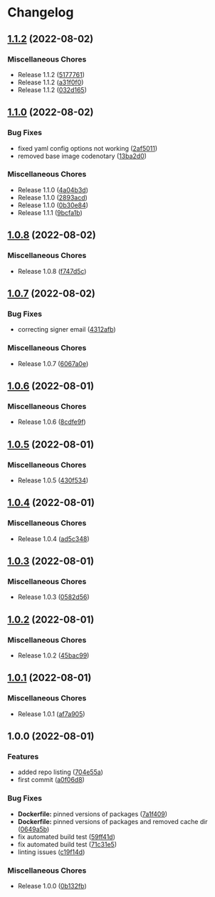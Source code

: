 # Changelog

## [1.1.2](https://github.com/systemsmystery/addon-octoprint-filament-manager-mqtt/compare/v1.1.0...v1.1.2) (2022-08-02)


### Miscellaneous Chores

* Release 1.1.2 ([5177761](https://github.com/systemsmystery/addon-octoprint-filament-manager-mqtt/commit/51777617889d43ca97c1d25aa412f49230d43d3e))
* Release 1.1.2 ([a31f0f0](https://github.com/systemsmystery/addon-octoprint-filament-manager-mqtt/commit/a31f0f094f2df746f613d002c77e28ef4402ddf6))
* Release 1.1.2 ([032d165](https://github.com/systemsmystery/addon-octoprint-filament-manager-mqtt/commit/032d165ae4b9b6c5efd3c5a88344a27ea5f16fdb))

## [1.1.0](https://github.com/systemsmystery/addon-octoprint-filament-manager-mqtt/compare/v1.0.8...v1.1.0) (2022-08-02)


### Bug Fixes

* fixed yaml config options not working ([2af5011](https://github.com/systemsmystery/addon-octoprint-filament-manager-mqtt/commit/2af5011cca0f62781806e36ca0fd8f4693ae0a6d))
* removed base image codenotary ([13ba2d0](https://github.com/systemsmystery/addon-octoprint-filament-manager-mqtt/commit/13ba2d0be0952b9bd7e6d163a05ac0a11b14a0be))


### Miscellaneous Chores

* Release 1.1.0 ([4a04b3d](https://github.com/systemsmystery/addon-octoprint-filament-manager-mqtt/commit/4a04b3d55e829a383db7c47740aa3eead263c0e9))
* Release 1.1.0 ([2893acd](https://github.com/systemsmystery/addon-octoprint-filament-manager-mqtt/commit/2893acd8c15f32459bf022e1d618a4e2fa6a2bc4))
* Release 1.1.0 ([0b30e84](https://github.com/systemsmystery/addon-octoprint-filament-manager-mqtt/commit/0b30e84e18469d4f7e591736f9b7a353da16a604))
* Release 1.1.1 ([9bcfa1b](https://github.com/systemsmystery/addon-octoprint-filament-manager-mqtt/commit/9bcfa1b9827095461ff7ccc1eb5740296f1979bc))

## [1.0.8](https://github.com/systemsmystery/addon-octoprint-filament-manager-mqtt/compare/v1.0.7...v1.0.8) (2022-08-02)


### Miscellaneous Chores

* Release 1.0.8 ([f747d5c](https://github.com/systemsmystery/addon-octoprint-filament-manager-mqtt/commit/f747d5c0bec69739749520d525c9813c0dd4a0f5))

## [1.0.7](https://github.com/systemsmystery/addon-octoprint-filament-manager-mqtt/compare/v1.0.6...v1.0.7) (2022-08-02)


### Bug Fixes

* correcting signer email ([4312afb](https://github.com/systemsmystery/addon-octoprint-filament-manager-mqtt/commit/4312afbe411888d0a7b0a7d1426f5de5bca8d25b))


### Miscellaneous Chores

* Release 1.0.7 ([6067a0e](https://github.com/systemsmystery/addon-octoprint-filament-manager-mqtt/commit/6067a0efe88f29d6e5e154e19b9f12d51923f110))

## [1.0.6](https://github.com/systemsmystery/addon-octoprint-filament-manager-mqtt/compare/v1.0.5...v1.0.6) (2022-08-01)


### Miscellaneous Chores

* Release 1.0.6 ([8cdfe9f](https://github.com/systemsmystery/addon-octoprint-filament-manager-mqtt/commit/8cdfe9f703553927cc1129bdb00c8062c08a306b))

## [1.0.5](https://github.com/systemsmystery/addon-octoprint-filament-manager-mqtt/compare/v1.0.4...v1.0.5) (2022-08-01)


### Miscellaneous Chores

* Release 1.0.5 ([430f534](https://github.com/systemsmystery/addon-octoprint-filament-manager-mqtt/commit/430f534af07d229915691bba8425f4086aac49eb))

## [1.0.4](https://github.com/systemsmystery/addon-octoprint-filament-manager-mqtt/compare/v1.0.3...v1.0.4) (2022-08-01)


### Miscellaneous Chores

* Release 1.0.4 ([ad5c348](https://github.com/systemsmystery/addon-octoprint-filament-manager-mqtt/commit/ad5c3481c06a8563e5b03f7477d6de0c6560ec7e))

## [1.0.3](https://github.com/systemsmystery/addon-octoprint-filament-manager-mqtt/compare/v1.0.2...v1.0.3) (2022-08-01)


### Miscellaneous Chores

* Release 1.0.3 ([0582d56](https://github.com/systemsmystery/addon-octoprint-filament-manager-mqtt/commit/0582d56f3d236e8e2a8d4708b58ea210c4f2ae8f))

## [1.0.2](https://github.com/systemsmystery/addon-octoprint-filament-manager-mqtt/compare/v1.0.1...v1.0.2) (2022-08-01)


### Miscellaneous Chores

* Release 1.0.2 ([45bac99](https://github.com/systemsmystery/addon-octoprint-filament-manager-mqtt/commit/45bac9931686177d4d84f84ddb12179e02fa0ecb))

## [1.0.1](https://github.com/systemsmystery/addon-octoprint-filament-manager-mqtt/compare/v1.0.0...v1.0.1) (2022-08-01)


### Miscellaneous Chores

* Release 1.0.1 ([af7a905](https://github.com/systemsmystery/addon-octoprint-filament-manager-mqtt/commit/af7a9054a190e925048db5aff85fc8c340403366))

## 1.0.0 (2022-08-01)


### Features

* added repo listing ([704e55a](https://github.com/systemsmystery/addon-octoprint-filament-manager-mqtt/commit/704e55a7f1dccdae64420e149fd4f9b9fba2046d))
* first commit ([a0f06d8](https://github.com/systemsmystery/addon-octoprint-filament-manager-mqtt/commit/a0f06d85a755de66b66a41cdd8888b36ba0f13a5))


### Bug Fixes

* **Dockerfile:** pinned versions of packages ([7a1f409](https://github.com/systemsmystery/addon-octoprint-filament-manager-mqtt/commit/7a1f409d519c37245a9036f0c0ed439c34079b0b))
* **Dockerfile:** pinned versions of packages and removed cache dir ([0649a5b](https://github.com/systemsmystery/addon-octoprint-filament-manager-mqtt/commit/0649a5b7a48fd6316e63c21041968b8905994dcd))
* fix automated build test ([59ff41d](https://github.com/systemsmystery/addon-octoprint-filament-manager-mqtt/commit/59ff41dc56bd0a28c4e517ca2a899c5220f0ae5f))
* fix automated build test ([71c31e5](https://github.com/systemsmystery/addon-octoprint-filament-manager-mqtt/commit/71c31e55a64f807537cdd6222bc4fafacc807c2f))
* linting issues ([c19f14d](https://github.com/systemsmystery/addon-octoprint-filament-manager-mqtt/commit/c19f14d1474bcb4209b0ebb1825b730c20fddf26))


### Miscellaneous Chores

* Release 1.0.0 ([0b132fb](https://github.com/systemsmystery/addon-octoprint-filament-manager-mqtt/commit/0b132fbea5529d13cb12157b195ce70e2e8a20b9))
